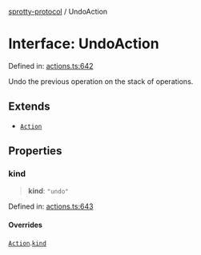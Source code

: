 
[sprotty-protocol](../globals) / UndoAction

# Interface: UndoAction

Defined in: [actions.ts:642](https://github.com/eclipse-sprotty/sprotty/blob/f9b2433481cc27a1ac0c92d525a92039ae7f6c76/packages/sprotty-protocol/src/actions.ts#L642)

Undo the previous operation on the stack of operations.

## Extends

- [`Action`](../Interface.Action)

## Properties

### kind

> **kind**: `"undo"`

Defined in: [actions.ts:643](https://github.com/eclipse-sprotty/sprotty/blob/f9b2433481cc27a1ac0c92d525a92039ae7f6c76/packages/sprotty-protocol/src/actions.ts#L643)

#### Overrides

[`Action`](../Interface.Action).[`kind`](../Interface.Action.md#kind)
